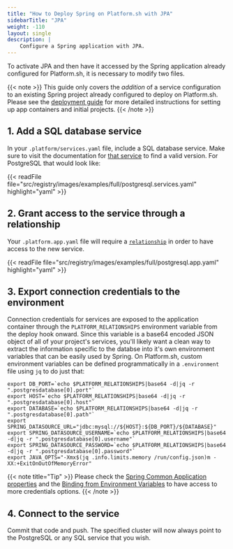 ```yaml
---
title: "How to Deploy Spring on Platform.sh with JPA"
sidebarTitle: "JPA"
weight: -110
layout: single
description: |
    Configure a Spring application with JPA.
---
```


To activate JPA and then have it accessed by the Spring application already configured for Platform.sh, it is necessary to modify two files.

{{< note >}}
This guide only covers the *addition* of a service configuration to an existing Spring project already configured to deploy on Platform.sh. Please see the [deployment guide](/guides/spring/deploy/_index.md) for more detailed instructions for setting up app containers and initial projects. 
{{< /note >}}

## 1. Add a SQL database service

In your `.platform/services.yaml` file, include a SQL database service. Make sure to visit the documentation for [that service](/configuration/services/_index.md) to find a valid version. For PostgreSQL that would look like:

{{< readFile file="src/registry/images/examples/full/postgresql.services.yaml" highlight="yaml" >}}

## 2. Grant access to the service through a relationship

Your `.platform.app.yaml` file will require a [`relationship`](/configuration/app/relationships.md) in order to have access to the new service. 

{{< readFile file="src/registry/images/examples/full/postgresql.app.yaml" highlight="yaml" >}}

## 3. Export connection credentials to the environment

Connection credentials for services are exposed to the application container through the `PLATFORM_RELATIONSHIPS` environment variable from the deploy hook onward. Since this variable is a base64 encoded JSON object of all of your project's services, you'll likely want a clean way to extract the information specific to the databse into it's own environment variables that can be easily used by Spring. On Platform.sh, custom environment variables can be defined programmatically in a `.environment` file using `jq` to do just that:

```text
export DB_PORT=`echo $PLATFORM_RELATIONSHIPS|base64 -d|jq -r ".postgresdatabase[0].port"`
export HOST=`echo $PLATFORM_RELATIONSHIPS|base64 -d|jq -r ".postgresdatabase[0].host"`
export DATABASE=`echo $PLATFORM_RELATIONSHIPS|base64 -d|jq -r ".postgresdatabase[0].path"`
export SPRING_DATASOURCE_URL="jdbc:mysql://${HOST}:${DB_PORT}/${DATABASE}"
export SPRING_DATASOURCE_USERNAME=`echo $PLATFORM_RELATIONSHIPS|base64 -d|jq -r ".postgresdatabase[0].username"`
export SPRING_DATASOURCE_PASSWORD=`echo $PLATFORM_RELATIONSHIPS|base64 -d|jq -r ".postgresdatabase[0].password"`
export JAVA_OPTS="-Xmx$(jq .info.limits.memory /run/config.json)m -XX:+ExitOnOutOfMemoryError"
```

{{< note title="Tip" >}}
Please check the [Spring Common Application properties](https://docs.spring.io/spring-boot/docs/current/reference/html/appendix-application-properties.html#common-application-properties) and the  [Binding from Environment Variables](https://docs.spring.io/spring-boot/docs/current/reference/html/spring-boot-features.html#boot-features-external-config-relaxed-binding-from-environment-variables) to have access to more credentials options.
{{< /note >}}

## 4. Connect to the service

Commit that code and push. The specified cluster will now always point to the PostgreSQL or any SQL service that you wish.